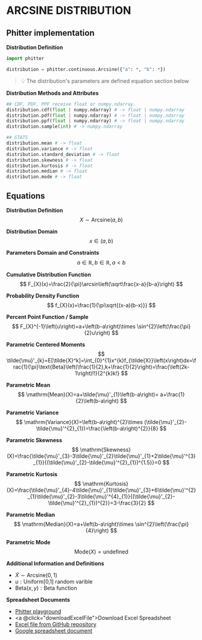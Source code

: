# ARCSINE DISTRIBUTION

## Phitter implementation

**Distribution Definition**

```python
import phitter

distribution = phitter.continuous.Arcsine({"a": *, "b": *})
```

> 💡 The distribution's parameters are defined equation section below

**Distribution Methods and Attributes**

```python
## CDF, PDF, PPF receive float or numpy.ndarray.
distribution.cdf(float | numpy.ndarray) # -> float | numpy.ndarray
distribution.pdf(float | numpy.ndarray) # -> float | numpy.ndarray
distribution.ppf(float | numpy.ndarray) # -> float | numpy.ndarray
distribution.sample(int) # -> numpy.ndarray

## STATS
distribution.mean # -> float
distribution.variance # -> float
distribution.standard_deviation # -> float
distribution.skewness # -> float
distribution.kurtosis # -> float
distribution.median # -> float
distribution.mode # -> float
```

## Equations

**Distribution Definition**
$$ X\sim\mathrm{Arcsine}\left(a,b\right) $$

**Distribution Domain**
$$ x\in\left(a,b\right) $$

**Parameters Domain and Constraints**
$$ a\in\mathbb{R}, b\in\mathbb{R}, a < b $$

**Cumulative Distribution Function**
$$ F_{X}(x)=\frac{2}{\pi}\arcsin\left(\sqrt\frac{x-a}{b-a}\right) $$

**Probability Density Function**
$$ f_{X}(x)=\frac{1}{\pi\sqrt{(x-a)(b-x)}} $$

**Percent Point Function / Sample**
$$ F_{X}^{-1}\left(u\right)=a+\left(b-a\right)\times \sin^{2}\left(\frac{\pi}{2}u\right) $$

**Parametric Centered Moments**
$$ \tilde{\mu}'_{k}=E[\tilde{X}^k]=\int_{0}^{1}x^{k}f_{\tilde{X}}\left(x\right)dx=\frac{1}{\pi}\text{Beta}\left(\frac{1}{2},k+\frac{1}{2}\right)=\frac{\left(2k-1\right)!!}{2^{k}k!} $$

**Parametric Mean**
$$ \mathrm{Mean}(X)=a+\tilde{\mu}'_{1}\left(b-a\right)= a+\frac{1}{2}\left(b-a\right) $$

**Parametric Variance**
$$ \mathrm{Variance}(X)=\left(b-a\right)^{2}\times (\tilde{\mu}'_{2}-\tilde{\mu}'^{2}_{1})=\frac{\left(b-a\right)^{2}}{8} $$

**Parametric Skewness**
$$ \mathrm{Skewness}(X)=\frac{\tilde{\mu}'_{3}-3\tilde{\mu}'_{2}\tilde{\mu}'_{1}+2\tilde{\mu}'^{3}_{1}}{(\tilde{\mu}'_{2}-\tilde{\mu}'^{2}_{1})^{1.5}}=0 $$

**Parametric Kurtosis**
$$ \mathrm{Kurtosis}(X)=\frac{\tilde{\mu}'_{4}-4\tilde{\mu}'_{1}\tilde{\mu}'_{3}+6\tilde{\mu}'^{2}_{1}\tilde{\mu}'_{2}-3\tilde{\mu}'^{4}_{1}}{(\tilde{\mu}'_{2}-\tilde{\mu}'^{2}_{1})^{2}}=3-\frac{3}{2} $$

**Parametric Median**
$$ \mathrm{Median}(X)=a+\left(b-a\right)\times \sin^{2}\left(\frac{\pi}{4}\right) $$

**Parametric Mode**
$$ \mathrm{Mode}(X)=\text{undefined} $$

**Additional Information and Definitions**
- $\tilde{X}\sim \mathrm{Arcsine}\left(0,1\right)$
- $u:\text{Uniform[0,1] random varible}$
- $\text{Beta}\left(x,y\right):\text{Beta function}$

**Spreadsheet Documents**

-   [Phitter playground](https://phitter.io/distributions/continuous/arcsine)
-   <a @click="downloadExcelFile">Download Excel Spreadsheet</a>
-   [Excel file from GitHub repository](https://github.com/phitterio/phitter-files/blob/main/continuous/arcsine.xlsx)
-   [Google spreadsheet document](https://docs.google.com/spreadsheets/d/1q8SKX4gmSbpGzimRvjopzaZ4KrEV5NY1EPmf1G1T7NQ)

<script setup>
const downloadExcelFile = function() {
    const fileId = "arcsine";
    const url = `https://raw.githubusercontent.com/phitterio/phitter-files/main/continuous/${fileId}.xlsx`;
    const link = document.createElement("a");
    link.href = url;
    link.setAttribute("download", `${fileId}.xlsx`);
    document.body.appendChild(link);
    link.click();
    document.body.removeChild(link);
};
</script>

<style module>
a {
  cursor: pointer;
}
</style>

    